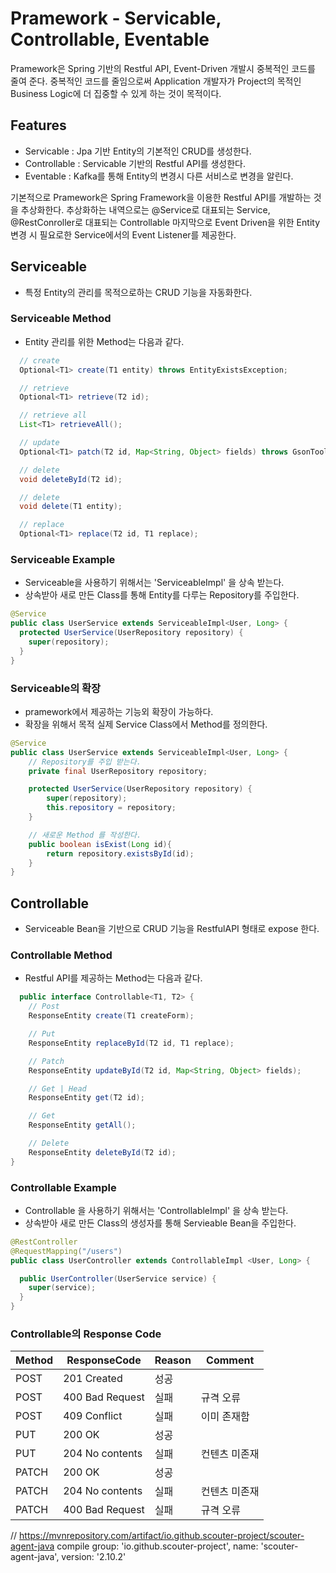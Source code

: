 # Pramework - Servicable, Controllable, Eventable

Pramework은 Spring 기반의 Restful API, Event-Driven 개발시 중복적인 코드를 줄여 준다.
중복적인 코드를 줄임으로써 Application 개발자가 Project의 목적인 Business Logic에 더 집중할 수 있게 하는 것이 목적이다.

## Features

- Servicable : Jpa 기반 Entity의 기본적인 CRUD를 생성한다.
- Controllable : Servicable 기반의 Restful API를 생성한다.
- Eventable : Kafka를 통해 Entity의 변경시 다른 서비스로 변경을 알린다.

기본적으로 Pramework은 Spring Framework을 이용한 Restful API를 개발하는 것을 추상화한다.
추상화하는 내역으로는 @Service로 대표되는 Service, @RestConroller로 대표되는 Controllable 마지막으로 Event Driven을 위한 Entity변경 시 필요로한 Service에서의 Event Listener를 제공한다.


## Serviceable
- 특정 Entity의 관리를 목적으로하는 CRUD 기능을 자동화한다.

### Serviceable Method
- Entity 관리를 위한 Method는 다음과 같다.
```java
  // create
  Optional<T1> create(T1 entity) throws EntityExistsException;

  // retrieve
  Optional<T1> retrieve(T2 id);

  // retrieve all
  List<T1> retrieveAll();

  // update
  Optional<T1> patch(T2 id, Map<String, Object> fields) throws GsonTools.JsonObjectExtensionConflictException;

  // delete
  void deleteById(T2 id);

  // delete
  void delete(T1 entity);

  // replace
  Optional<T1> replace(T2 id, T1 replace);
  ```

### Serviceable Example
- Serviceable을 사용하기 위해서는 'ServiceableImpl' 을 상속 받는다.
- 상속받아 새로 만든 Class를 통해 Entity를 다루는 Repository를 주입한다.

```java
@Service
public class UserService extends ServiceableImpl<User, Long> {
  protected UserService(UserRepository repository) {
    super(repository);
  }
}

```

### Serviceable의 확장
- pramework에서 제공하는 기능외 확장이 가능하다.
- 확장을 위해서 목적 실제 Service Class에서 Method를 정의한다.
```java
@Service
public class UserService extends ServiceableImpl<User, Long> {
    // Repository를 주입 받는다.
    private final UserRepository repository;

    protected UserService(UserRepository repository) {
        super(repository);
        this.repository = repository;
    }

    // 새로운 Method 를 작성한다.
    public boolean isExist(Long id){
        return repository.existsById(id);
    }
}
```

## Controllable
- Serviceable Bean을 기반으로 CRUD 기능을 RestfulAPI 형태로 expose 한다.

### Controllable Method
- Restful API를 제공하는 Method는 다음과 같다.
```java
  public interface Controllable<T1, T2> {
    // Post
    ResponseEntity create(T1 createForm);

    // Put
    ResponseEntity replaceById(T2 id, T1 replace);

    // Patch
    ResponseEntity updateById(T2 id, Map<String, Object> fields);

    // Get | Head
    ResponseEntity get(T2 id);

    // Get
    ResponseEntity getAll();

    // Delete
    ResponseEntity deleteById(T2 id);
}
```

### Controllable Example
- Controllable 을 사용하기 위해서는 'ControllableImpl' 을 상속 받는다.
- 상속받아 새로 만든 Class의 생성자를 통해 Servieable Bean을 주입한다.
```java
@RestController
@RequestMapping("/users")
public class UserController extends ControllableImpl <User, Long> {

  public UserController(UserService service) {
    super(service);
  }
}
```


### Controllable의 Response Code
|Method|ResponseCode|Reason|Comment|
|---|---|---|---|
|POST|201 Created|성공| 
|POST|400 Bad Request|실패|규격 오류|
|POST|409 Conflict|실패|이미 존재함|
|PUT|200 OK|성공|
|PUT|204 No contents|실패|컨텐츠 미존재|
|PATCH|200 OK|성공|
|PATCH|204 No contents|실패|컨텐츠 미존재|
|PATCH|400 Bad Request|실패|규격 오류|

// https://mvnrepository.com/artifact/io.github.scouter-project/scouter-agent-java
compile group: 'io.github.scouter-project', name: 'scouter-agent-java', version: '2.10.2'
